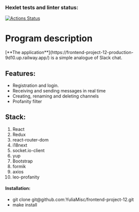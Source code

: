 ### Hexlet tests and linter status:
[![Actions Status](https://github.com/YuliaMisc/frontend-project-12/workflows/hexlet-check/badge.svg)](https://github.com/YuliaMisc/frontend-project-12/actions)

<h1>Program description</h1>
[**The application**](https://frontend-project-12-production-9d10.up.railway.app/) is a simple analogue of Slack chat.

<h2>Features:</h2>
<ul>
  <li>Registration and login.</li>
  <li>Receiving and sending messages in real time</li>
  <li>Creating, renaming and deleting channels</li>
  <li>Profanity filter</li>
</ul>

<h2>Stack:</h2>
<ol>
  <li>React</li>
  <li>Redux</li>
  <li>react-router-dom</li>
  <li>i18next</li>
  <li>socket.io-client</li>
  <li>yup</li>
  <li>Bootstrap</li>
  <li>formik</li>
  <li>axios</li>
  <li>leo-profanity</li>
</ol>

#### Installation:
<ul>
  <li>git clone git@github.com:YuliaMisc/frontend-project-12.git</li>
  <li>make install</li>
</ul>
